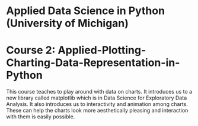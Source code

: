 # Applied Data Science in Python (University of Michigan) 
# Course 2: Applied-Plotting-Charting-Data-Representation-in-Python
This course teaches to play around with data on charts. It introduces us to a new library called matplotlib which is in Data Science for Exploratory Data Analysis.
It also introduces us to interactivity and animation among charts.
These can help the charts look more aesthetically pleasing and interaction with them is easily possible.
